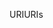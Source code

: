 <span data-ttu-id="18dd6-101">URI</span><span class="sxs-lookup"><span data-stu-id="18dd6-101">URIs</span></span>